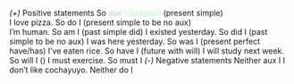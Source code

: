 *(+)* Positive statements
    So <span style="color:#adccff">aux</span> <span style="color:#bbfabb">I (subject)</span> 
  (present simple)  
  I love pizza. So do I
  (present simple to be no aux)  
   I’m human. So am I
  (past simple did) 
  I existed yesterday. So did I
  (past simple to be no aux)
  I was here yesterday. So was I
  (present perfect have/has)
  I’ve eaten rice. So have I
  (future with will)
  I will study next week. So will I
  ()
  I must exercise. So must I
*(-)* Negative statements 
    Neither aux I
    I don’t like cochayuyo. Neither do I